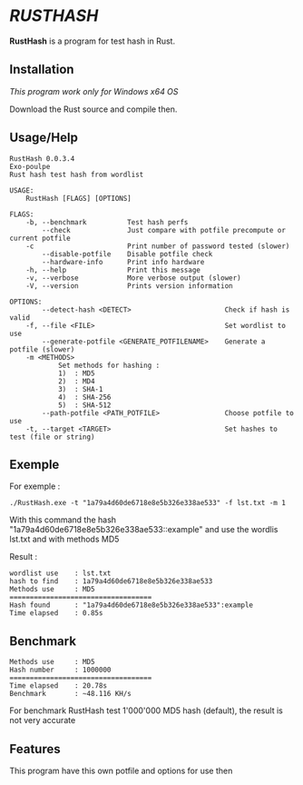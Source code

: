 # *RUSTHASH* #

**RustHash** is a program for test hash in Rust.

## Installation ##

*This program work only for Windows x64 OS*

Download the Rust source and compile then.

## Usage/Help ##

```
RustHash 0.0.3.4
Exo-poulpe
Rust hash test hash from wordlist

USAGE:
    RustHash [FLAGS] [OPTIONS]

FLAGS:
    -b, --benchmark          Test hash perfs
        --check              Just compare with potfile precompute or current potfile
    -c                       Print number of password tested (slower)
        --disable-potfile    Disable potfile check
        --hardware-info      Print info hardware
    -h, --help               Print this message
    -v, --verbose            More verbose output (slower)
    -V, --version            Prints version information

OPTIONS:
        --detect-hash <DETECT>                       Check if hash is valid
    -f, --file <FILE>                                Set wordlist to use
        --generate-potfile <GENERATE_POTFILENAME>    Generate a potfile (slower)
    -m <METHODS>
            Set methods for hashing :
            1)  : MD5
            2)  : MD4
            3)  : SHA-1
            4)  : SHA-256
            5)  : SHA-512
        --path-potfile <PATH_POTFILE>                Choose potfile to use
    -t, --target <TARGET>                            Set hashes to test (file or string)
```

## Exemple ##

For exemple :

```
./RustHash.exe -t "1a79a4d60de6718e8e5b326e338ae533" -f lst.txt -m 1
```

With this command the hash "1a79a4d60de6718e8e5b326e338ae533::example" and use the wordlis lst.txt and with methods MD5

Result :

```
wordlist use    : lst.txt
hash to find    : 1a79a4d60de6718e8e5b326e338ae533
Methods use     : MD5
===================================
Hash found      : "1a79a4d60de6718e8e5b326e338ae533":example
Time elapsed    : 0.85s
```

## Benchmark ##

```
Methods use     : MD5
Hash number     : 1000000
===================================
Time elapsed    : 20.78s
Benchmark       : ~48.116 KH/s
```

For benchmark RustHash test 1'000'000 MD5 hash (default), the result is not very accurate

## Features ##

This program have this own potfile and options for use then
